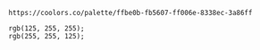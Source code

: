 

```palette
https://coolors.co/palette/ffbe0b-fb5607-ff006e-8338ec-3a86ff
```

```palette
rgb(125, 255, 255);
rgb(255, 255, 125);
```
